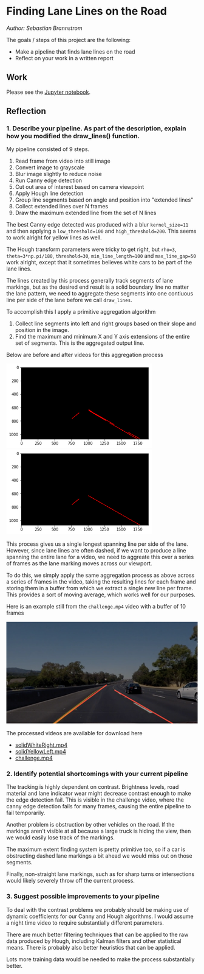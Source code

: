 # **Finding Lane Lines on the Road** 

_Author: Sebastian Brannstrom_


The goals / steps of this project are the following:
* Make a pipeline that finds lane lines on the road
* Reflect on your work in a written report

## Work
Please see the [Jupyter notebook](P1.ipynb).


## Reflection

### 1. Describe your pipeline. As part of the description, explain how you modified the draw_lines() function.

My pipeline consisted of 9 steps. 

1. Read frame from video into still image
1. Convert image to grayscale
1. Blur image slightly to reduce noise
1. Run Canny edge detection
1. Cut out area of interest based on camera viewpoint
1. Apply Hough line detection
1. Group line segments based on angle and position into "extended lines"
1. Collect extended lines over N frames
1. Draw the maximum extended line from the set of N lines

The best Canny edge detected was produced with a blur `kernel_size=11` and then applying a `low_threshold=100` and `high_threshold=200`. This seems to work alright for yellow lines as well.

The Hough transform parameters were tricky to get right, but `rho=3`, `theta=3*np.pi/180`, `threshold=30`, `min_line_length=100` and `max_line_gap=50` work alright, except that it sometimes believes white cars to be part of the lane lines.

The lines created by this process generally track segments of lane markings, but as the desired end result is a solid boundary line no matter the lane pattern, we need to aggregate these segments into one contiuous line per side of the lane before we call `draw_lines`.

To accomplish this I apply a primitive aggregation algorithm

1. Collect line segments into left and right groups based on their slope and position in the image.
1. Find the maximum and minimum X and Y axis extensions of the entire set of segments. This is the aggregated output line.

Below are before and after videos for this aggregation process

![Individual segments](images/individual.png)
![Segments coalesced into a line](images/coalesced.png)

This process gives us a single longest spanning line per side of the lane. However, since lane lines are often dashed, if we want to produce a line spanning the entire lane for a video, we need to aggreate this over a series of frames as the lane marking moves across our viewport.

To do this, we simply apply the same aggregation process as above across a series of frames in the video, taking the resulting lines for each frame and storing them in a buffer from which we extract a single new line per frame. This provides a sort of moving average, which works well for our purposes.

Here is an example still from the `challenge.mp4` video with a buffer of 10 frames

![Challenge still](images/challenge.png)

The processed videos are available for download here
* [solidWhiteRight.mp4](images/solidWhiteRight.mp4?raw=true)
* [solidYellowLeft.mp4](images/solidYellowLeft.mp4?raw=true)
* [challenge.mp4](images/challenge.mp4?raw=true)


### 2. Identify potential shortcomings with your current pipeline

The tracking is highly dependent on contrast. Brightness levels, road material and lane indicator wear might decrease contrast enough to make the edge detection fail. This is visible in the challenge video, where the canny edge detection fails for many frames, causing the entire pipeline to fail temporarily.

Another problem is obstruction by other vehicles on the road. If the markings aren't visible at all because a large truck is hiding the view, then we would easily lose track of the markings.

The maximum extent finding system is pretty primitive too, so if a car is obstructing dashed lane markings a bit ahead we would miss out on those segments.

Finally, non-straight lane markings, such as for sharp turns or intersections would likely severely throw off the current process.


### 3. Suggest possible improvements to your pipeline

To deal with the contrast problems we probably should be making use of dynamic coefficients for our Canny and Hough algorithms. I would assume a night time video to require substantially different parameters.

There are much better filtering techniques that can be applied to the raw data produced by Hough, including Kalman filters and other statistical means. There is probably also better heuristics that can be applied.

Lots more training data would be needed to make the process substantially better.